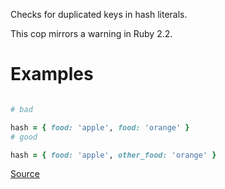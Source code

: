 
Checks for duplicated keys in hash literals.

This cop mirrors a warning in Ruby 2.2.

# Examples

```ruby

# bad

hash = { food: 'apple', food: 'orange' }
# good

hash = { food: 'apple', other_food: 'orange' }
```

[Source](http://www.rubydoc.info/gems/rubocop/RuboCop/Cop/Lint/DuplicateHashKey)